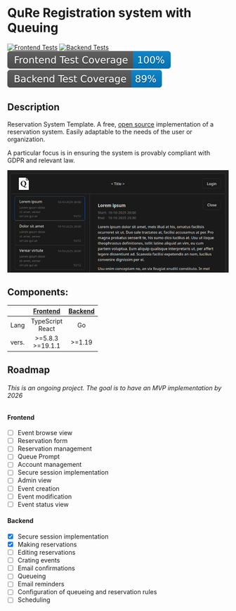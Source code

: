 # QuRe Registration system with Queuing

[![Frontend Tests](https://github.com/JValtteri/qure/actions/workflows/frontend-tests.yml/badge.svg)](https://github.com/JValtteri/qure/actions/workflows/frontend-tests.yml)
[![Backend Tests](https://github.com/JValtteri/qure/actions/workflows/backend-tests.yml/badge.svg)](https://github.com/JValtteri/qure/actions/workflows/backend-tests.yml)
![Frontend Coverage](https://github.com/JValtteri/qure/blob/badges/.badges/main/frontend-coverage-badge.svg)
![Backend Coverage](https://github.com/JValtteri/qure/blob/badges/.badges/main/backend-coverage-badge.svg)

## Description

Reservation System Template. A free, [open source](LICENSE) implementation of a reservation system. Easily adaptable to the needs of the user or organization.

A particular focus is in ensuring the system is provably compliant with GDPR and relevant law.

![screenshot](images/Screenshot.png)

## Components:

|  | [Frontend](client/README.md) | [Backend](server/README.md) |
| -- | :--: | :--: |
| Lang | TypeScript <br> React | Go |
| vers. | >=5.8.3 <br> >=19.1.1 | >=1.19 |

## Roadmap

###### This is an ongoing project. The goal is to have an MVP implementation by 2026

#### Frontend
- [ ] Event browse view
- [ ] Reservation form
- [ ] Reservation management
- [ ] Queue Prompt
- [ ] Account management
- [ ] Secure session implementation
- [ ] Admin view
- [ ] Event creation
- [ ] Event modification
- [ ] Event status view

#### Backend
- [x] Secure session implementation
- [x] Making reservations
- [ ] Editing reservations
- [ ] Crating events
- [ ] Email confirmations
- [ ] Queueing
- [ ] Email reminders
- [ ] Configuration of queueing and reservation rules
- [ ] Scheduling
